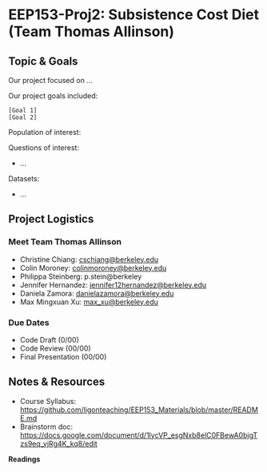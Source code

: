 # EEP153-Proj2: Subsistence Cost Diet (Team Thomas Allinson)

## Topic & Goals

Our project focused on ...

Our project goals included:

```
[Goal 1]
[Goal 2]
```
Population of interest: 

Questions of interest:

- ...

Datasets:

- ...

## Project Logistics
### Meet Team Thomas Allinson
- Christine Chiang: cschiang@berkeley.edu  
- Colin Moroney: colinmoroney@berkeley.edu
- Philippa Steinberg: p.stein@berkeley
- Jennifer Hernandez: jennifer12hernandez@berkeley.edu 
- Daniela Zamora: danielazamora@berkeley.edu
- Max Mingxuan Xu: max_xu@berkeley.edu

### Due Dates
- Code Draft (0/00)
- Code Review (00/00)
- Final Presentation (00/00)

## Notes & Resources
- Course Syllabus: https://github.com/ligonteaching/EEP153_Materials/blob/master/README.md
- Brainstorm doc: https://docs.google.com/document/d/1lycVP_esgNxb8elC0FBewA0bjgTzs9eq_vjRg4K_kq8/edit

**Readings**

